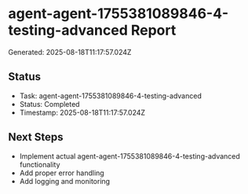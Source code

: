 # agent-agent-1755381089846-4-testing-advanced Report

Generated: 2025-08-18T11:17:57.024Z

## Status
- Task: agent-agent-1755381089846-4-testing-advanced
- Status: Completed
- Timestamp: 2025-08-18T11:17:57.024Z

## Next Steps
- Implement actual agent-agent-1755381089846-4-testing-advanced functionality
- Add proper error handling
- Add logging and monitoring
